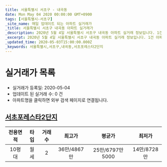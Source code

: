 ```yaml
---
title: 서울특별시 서초구 - 내곡동
date: Mon May 04 2020 00:00:00 GMT+0900
tags: [서울특별시-서초구]
_site_name: 매일 업데이트 되는 아파트 실거래가
_title: 서울특별시 서초구 내곡동 아파트 실거래가
_description: 2020년 5월 4일 서울특별시 서초구 내곡동 아파트 실거래 정보입니다. 1건 아파트 정보가 있습니다.
_excerpt: 2020년 5월 4일 서울특별시 서초구 내곡동 아파트 실거래 정보입니다. 1건 아파트 정보가 있습니다.
_updated_time: 2020-05-03T15:00:00.000Z
_keywords: 서울특별시,서초구,내곡동,서초포레스타2단지
---
```






# 실거래가 목록
- 실거래가 등록일: 2020-05-04
- 업데이트 된 실거래 수: 0 건
- 아파트명을 클릭하면 외부 검색 페이지로 연결됩니다.

## [서초포레스타2단지](#서초포레스타2단지)

|전용면적|타입|거래수|최고가|평균가|최저가|
|:---:|:---:|:---:|:---:|:---:|:---:|
|10평대|<span class="deal-type-3">월세</span>|2|36만/4867만|25만/6797만5000|14만/8728만|

<br/>



